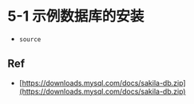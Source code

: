 # 5-1 示例数据库的安装

* `source`

## Ref

* [https://downloads.mysql.com/docs/sakila-db.zip](https://downloads.mysql.com/docs/sakila-db.zip)